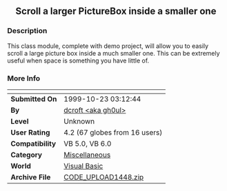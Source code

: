 ﻿<div align="center">

## Scroll a larger PictureBox inside a smaller one


</div>

### Description

This class module, complete with demo project, will allow you to easily scroll a large picture box inside a much smaller one. This can be extremely useful when space is something you have little of.
 
### More Info
 


<span>             |<span>
---                |---
**Submitted On**   |1999-10-23 03:12:44
**By**             |[dcroft  \<aka gh0ul\>](https://github.com/Planet-Source-Code/PSCIndex/blob/master/ByAuthor/dcroft-aka-gh0ul.md)
**Level**          |Unknown
**User Rating**    |4.2 (67 globes from 16 users)
**Compatibility**  |VB 5\.0, VB 6\.0
**Category**       |[Miscellaneous](https://github.com/Planet-Source-Code/PSCIndex/blob/master/ByCategory/miscellaneous__1-1.md)
**World**          |[Visual Basic](https://github.com/Planet-Source-Code/PSCIndex/blob/master/ByWorld/visual-basic.md)
**Archive File**   |[CODE\_UPLOAD1448\.zip](https://github.com/Planet-Source-Code/dcroft-aka-gh0ul-scroll-a-larger-picturebox-inside-a-smaller-one__1-4128/archive/master.zip)








